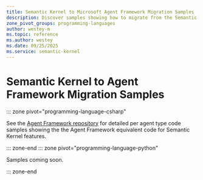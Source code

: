 ```yaml
---
title: Semantic Kernel to Microsoft Agent Framework Migration Samples
description: Discover samples showing how to migrate from the Semantic Kernel Agent Framework to Microsoft Agent Framework
zone_pivot_groups: programming-languages
author: westey-m
ms.topic: reference
ms.author: westey
ms.date: 09/25/2025
ms.service: semantic-kernel
---
```


# Semantic Kernel to Agent Framework Migration Samples

::: zone pivot="programming-language-csharp"

See the [Agent Framework repository](https://github.com/microsoft/agent-framework/tree/main/dotnet/samples/SemanticKernelMigration) for detailed per agent type code samples showing the the Agent Framework equivalent code for Semantic Kernel features.

::: zone-end
::: zone pivot="programming-language-python"

Samples coming soon.

::: zone-end
